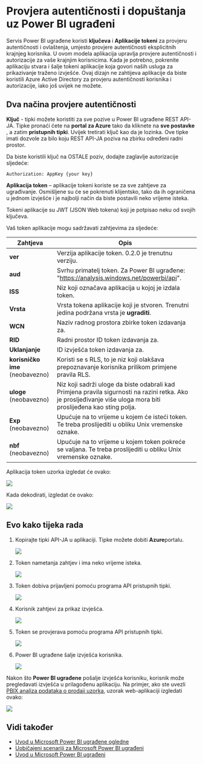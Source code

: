 <properties
   pageTitle="Provjera autentičnosti i dopuštanja uz Power BI ugrađeni"
   description="Provjera autentičnosti i dopuštanja uz Power BI uloženi"
   services="power-bi-embedded"
   documentationCenter=""
   authors="guyinacube"
   manager="erikre"
   editor=""
   tags=""/>
<tags
   ms.service="power-bi-embedded"
   ms.devlang="NA"
   ms.topic="article"
   ms.tgt_pltfrm="NA"
   ms.workload="powerbi"
   ms.date="10/04/2016"
   ms.author="asaxton"/>

# <a name="authenticating-and-authorizing-with-power-bi-embedded"></a>Provjera autentičnosti i dopuštanja uz Power BI ugrađeni

Servis Power BI ugrađene koristi **ključeva** i **Aplikacije tokeni** za provjeru autentičnosti i ovlaštenja, umjesto provjere autentičnosti eksplicitnih krajnjeg korisnika. U ovom modela aplikacija upravlja provjere autentičnosti i autorizacije za vaše krajnjim korisnicima. Kada je potrebno, pokrenite aplikaciju stvara i šalje tokeni aplikacije koja govori naših usluga za prikazivanje traženo izvješće. Ovaj dizajn ne zahtijeva aplikacije da biste koristili Azure Active Directory za provjeru autentičnosti korisnika i autorizacije, iako još uvijek ne možete.

## <a name="two-ways-to-authenticate"></a>Dva načina provjere autentičnosti

**Ključ** - tipki možete koristiti za sve pozive u Power BI ugrađene REST API-JA. Tipke pronaći ćete na **portal za Azure** tako da kliknete na **sve postavke** , a zatim **pristupnih tipki**. Uvijek tretirati ključ kao da je lozinka. Ove tipke imati dozvole za bilo koju REST API-JA poziva na zbirku određeni radni prostor.

Da biste koristili ključ na OSTALE poziv, dodajte zaglavlje autorizacije sljedeće:            

    Authorization: AppKey {your key}

**Aplikacija token** – aplikacije tokeni koriste se za sve zahtjeve za ugrađivanje. Osmišljene su će se pokrenuti klijentsko, tako da ih ograničena u jednom izvješće i je najbolji način da biste postavili neko vrijeme isteka.

Tokeni aplikacije su JWT (JSON Web tokena) koji je potpisao neku od svojih ključeva.

Vaš token aplikacije mogu sadržavati zahtjevima za sljedeće:

| Zahtjeva      | Opis        |
|--------------|------------|
| **ver**      | Verzija aplikacije token. 0.2.0 je trenutnu verziju.       |
| **aud**      | Svrhu primatelj token. Za Power BI ugrađene: "https://analysis.windows.net/powerbi/api".  |
| **ISS**      |  Niz koji označava aplikacija u kojoj je izdala token.    |
| **Vrsta**     | Vrsta tokena aplikacije koji je stvoren. Trenutni jedina podržana vrsta je **ugraditi**.   |
| **WCN**      | Naziv radnog prostora zbirke token izdavanja za.  |
| **RID**      | Radni prostor ID token izdavanja za.  |
| **Uklanjanje**      | ID izvješća token izdavanja za.     |
| **korisničko ime** (neobavezno) |  Koristi se s RLS, to je niz koji olakšava prepoznavanje korisnika prilikom primjene pravila RLS. |
| **uloge** (neobavezno)   |   Niz koji sadrži uloge da biste odabrali kad Primjena pravila sigurnosti na razini retka. Ako je prosljeđivanje više uloga mora biti proslijeđena kao sting polja.    |
| **Exp** (neobavezno)    |   Upućuje na to vrijeme u kojem će isteći token. Te treba proslijediti u obliku Unix vremenske oznake.   |
| **nbf** (neobavezno)    |   Upućuje na to vrijeme u kojem token pokreće se valjana. Te treba proslijediti u obliku Unix vremenske oznake.   |

Aplikacija token uzorka izgledat će ovako:

![](media\power-bi-embedded-app-token-flow\power-bi-embedded-app-token-flow-sample-coded.png)


Kada dekodirati, izgledat će ovako:

![](media\power-bi-embedded-app-token-flow\power-bi-embedded-app-token-flow-sample-decoded.png)


## <a name="heres-how-the-flow-works"></a>Evo kako tijeka rada

1. Kopirajte tipki API-JA u aplikaciji. Tipke možete dobiti **Azure**portalu.

    ![](media\powerbi-embedded-get-started-sample\azure-portal.png)

2. Token nametanja zahtjev i ima neko vrijeme isteka.

    ![](media\powerbi-embedded-get-started-sample\power-bi-embedded-token-2.png)

3. Token dobiva prijavljeni pomoću programa API pristupnih tipki.

    ![](media\powerbi-embedded-get-started-sample\power-bi-embedded-token-3.png)

4. Korisnik zahtjevi za prikaz izvješća.

    ![](media\powerbi-embedded-get-started-sample\power-bi-embedded-token-4.png)

5.  Token se provjerava pomoću programa API pristupnih tipki.

    ![](media\powerbi-embedded-get-started-sample\power-bi-embedded-token-5.png)

6.  Power BI ugrađene šalje izvješća korisnika.

    ![](media\powerbi-embedded-get-started-sample\power-bi-embedded-token-6.png)

Nakon što **Power BI ugrađene** pošalje izvješća korisniku, korisnik može pregledavati izvješća u prilagođenu aplikaciju. Na primjer, ako ste uvezli [PBIX analiza podataka o prodaji uzorka](http://download.microsoft.com/download/1/4/E/14EDED28-6C58-4055-A65C-23B4DA81C4DE/Analyzing_Sales_Data.pbix), uzorak web-aplikaciji izgledati ovako:

![](media\powerbi-embedded-get-started-sample\sample-web-app.png)

## <a name="see-also"></a>Vidi također
- [Uvod u Microsoft Power BI ugrađene ogledne](power-bi-embedded-get-started-sample.md)
- [Uobičajeni scenariji za Microsoft Power BI ugrađeni](power-bi-embedded-scenarios.md)
- [Uvod u Microsoft Power BI ugrađeni](power-bi-embedded-get-started.md)

